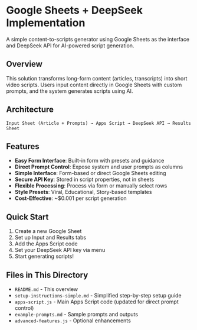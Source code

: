 # Google Sheets + DeepSeek Implementation

A simple content-to-scripts generator using Google Sheets as the interface and DeepSeek API for AI-powered script generation.

## Overview

This solution transforms long-form content (articles, transcripts) into short video scripts. Users input content directly in Google Sheets with custom prompts, and the system generates scripts using AI.

## Architecture

```
Input Sheet (Article + Prompts) → Apps Script → DeepSeek API → Results Sheet
```

## Features

- **Easy Form Interface**: Built-in form with presets and guidance
- **Direct Prompt Control**: Expose system and user prompts as columns
- **Simple Interface**: Form-based or direct Google Sheets editing
- **Secure API Key**: Stored in script properties, not in sheets
- **Flexible Processing**: Process via form or manually select rows
- **Style Presets**: Viral, Educational, Story-based templates
- **Cost-Effective**: ~$0.001 per script generation

## Quick Start

1. Create a new Google Sheet
2. Set up Input and Results tabs
3. Add the Apps Script code
4. Set your DeepSeek API key via menu
5. Start generating scripts!

## Files in This Directory

- `README.md` - This overview
- `setup-instructions-simple.md` - Simplified step-by-step setup guide
- `apps-script.js` - Main Apps Script code (updated for direct prompt control)
- `example-prompts.md` - Sample prompts and outputs
- `advanced-features.js` - Optional enhancements